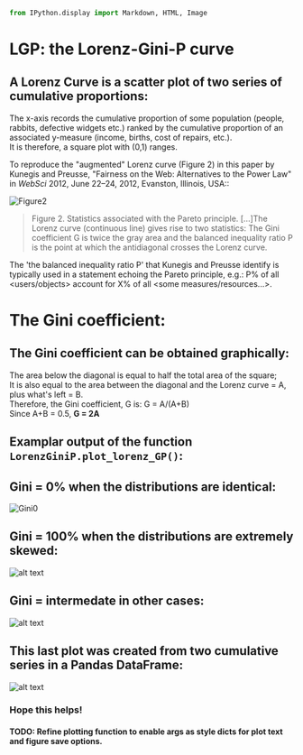 

```python
from IPython.display import Markdown, HTML, Image
```

# LGP: the Lorenz-Gini-P curve


## A Lorenz Curve is a scatter plot of two series of cumulative proportions:
The x-axis records the cumulative proportion of some population (people, rabbits, defective widgets etc.) 
ranked by the cumulative proportion of an associated y-measure (income, births, cost of repairs, etc.).  
It is therefore, a square plot with (0,1) ranges.

To reproduce the "augmented" Lorenz curve (Figure 2) in this paper by Kunegis and Preusse, "Fairness on the Web: Alternatives to the Power Law" in *WebSci* 2012, June 22–24, 2012, Evanston, Illinois, USA::  

![Figure2](../images/LorenzGiniP_Figure2.png)
> Figure 2. Statistics associated with the Pareto principle. [...]The Lorenz curve (continuous line) gives rise to two statistics: The Gini coefficient G is twice the gray area and the balanced inequality ratio P is the point at which the antidiagonal crosses the Lorenz curve.


The 'the balanced inequality ratio P' that Kunegis and Preusse identify is typically used in a statement echoing the Pareto principle, e.g.: P% of all <users/objects> account for X% of all <some measures/resources...>.

# The Gini coefficient:  

## The Gini coefficient can be obtained graphically:  
The area below the diagonal is equal to half the total area of the square;  
It is also equal to the area between the diagonal and the Lorenz curve = A, 
plus what's left = B.  
Therefore, the Gini coefficient, G is:  G = A/(A+B)   
Since A+B = 0.5, **G = 2A**




## Examplar output of the function `LorenzGiniP.plot_lorenz_GP()`:

## Gini = 0% when the distributions are identical:  
![Gini0](./Lorenz_Gini0.png)

## Gini = 100% when the distributions are extremely skewed: 
![alt text](./Lorenz_Gini100.png)

## Gini = intermedate in other cases: 
![alt text](./Lorenz_Gini.png)

## This last plot was created from two cumulative series in a Pandas DataFrame:
![alt text](./Lorenz_Gini_pandas.png)

### Hope this helps!

#### TODO: Refine plotting function to enable args as style dicts for plot text and figure save options.
